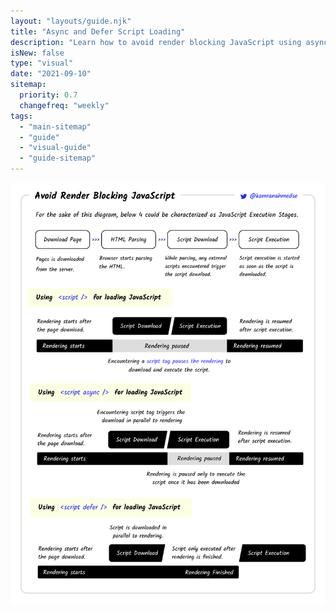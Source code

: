 ```yaml
---
layout: "layouts/guide.njk"
title: "Async and Defer Script Loading"
description: "Learn how to avoid render blocking JavaScript using async and defer scripts."
isNew: false
type: "visual"
date: "2021-09-10"
sitemap:
  priority: 0.7
  changefreq: "weekly"
tags:
  - "main-sitemap"
  - "guide"
  - "visual-guide"
  - "guide-sitemap"
---
```


[![](/assets/guides/avoid-render-blocking-javascript-with-async-defer.png)](/assets/guides/avoid-render-blocking-javascript-with-async-defer.png)

